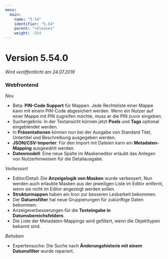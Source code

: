 ```yaml
---
menu:
  main:
    name: "5.54"
    identifier: "5.54"
    parent: "releases"
    weight: -554
---
```


# Version 5.54.0

*Wird veröffentlicht am 24.07.2019*

### Webfrontend

*Neu*

* Beta: **PIN-Code Support** für Mappen. Jede Rechteliste einer Mappe kann mit einem PIN-Code abgesichert werden. Wenn ein Nutzer auf einer Mappe mit PIN zugreifen möchte, muss er die PIN zuvor eingeben.
* Suchergebnis: In der Textansicht können jetzt **Pools** und **Tags** optional eingeblendet werden.
* In **Präsentationen** können nun bei der Ausgabe von Standard Titel, Untertitel und Beschreibung ausgegeben werden.
* **JSON/CSV-Importer**: Für den Import mit Dateien kann ein **Metadaten-Mapping** ausgewählt werden.
* **Datenmodell**: Eine neue Spalte im Maskeneditor erlaubt das Anlegen von Nutzerhinweisen für die Detailausgabe.

*Verbessert*

* Editor/Detail: Die **Anzeigelogik von Masken** wurde verbessert. Nun werden auch erlaubte Masken aus der jeweiligen Liste im Editor entfernt, wenn sie nicht im Editor angezeigt werden sollen.
* **Strukturmappen** haben ein Icon zur besseren Lesbarkeit bekommen.
* Der **Datumsfilter** hat neue Gruppierungen für zukünftige Daten bekommen.
* Anzeigeverbesserungen für die **Texteingabe in Datumsbereichsfeldern**.
* Die Liste der Metadaten-Mappings wird gefiltert, wenn die Objekttypen bekannt sind. 

*Behoben*

* Expertensuche: Die Suche nach **Änderungshistorie mit einem Datumsfilter** wurde repariert.

